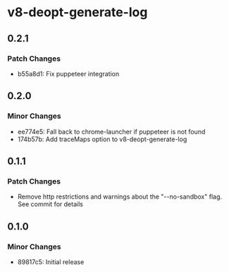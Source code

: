 # v8-deopt-generate-log

## 0.2.1

### Patch Changes

- b55a8d1: Fix puppeteer integration

## 0.2.0

### Minor Changes

- ee774e5: Fall back to chrome-launcher if puppeteer is not found
- 174b57b: Add traceMaps option to v8-deopt-generate-log

## 0.1.1

### Patch Changes

- Remove http restrictions and warnings about the "--no-sandbox" flag. See commit for details

## 0.1.0

### Minor Changes

- 89817c5: Initial release
